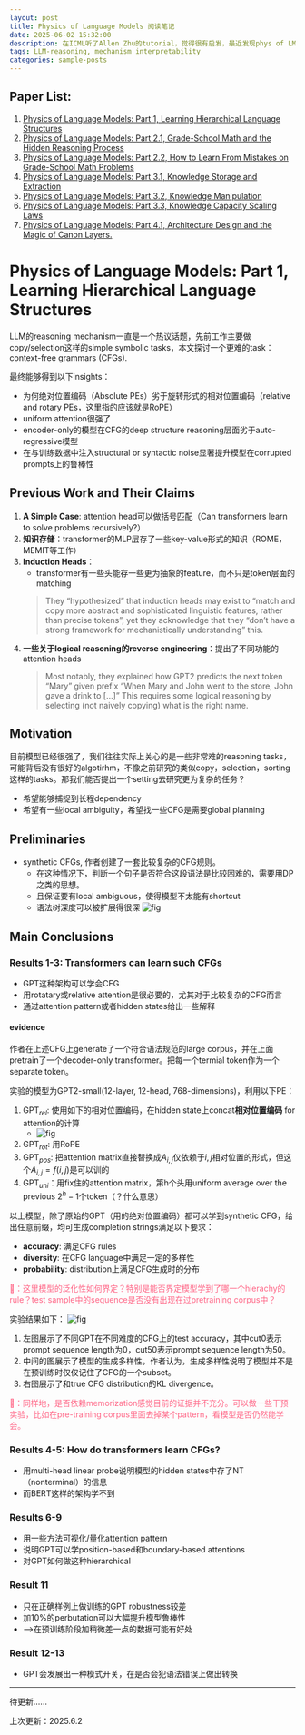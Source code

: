 ```yaml
---
layout: post
title: Physics of Language Models 阅读笔记
date: 2025-06-02 15:32:00
description: 在ICML听了Allen Zhu的tutorial，觉得很有启发，最近发现phys of LMs系列还在不断更新，写一篇阅读笔记系统整理一下。
tags: LLM-reasoning, mechanism interpretability
categories: sample-posts
---
```


## Paper List:
1. [Physics of Language Models: Part 1, Learning Hierarchical Language Structures](https://arxiv.org/abs/2305.13673)
2. [Physics of Language Models: Part 2.1, Grade-School Math and the Hidden Reasoning Process](https://openreview.net/forum?id=Tn5B6Udq3E)
3. [Physics of Language Models: Part 2.2, How to Learn From Mistakes on Grade-School Math Problems](https://arxiv.org/abs/2408.16293)
4. [Physics of Language Models: Part 3.1, Knowledge Storage and Extraction](https://arxiv.org/abs/2309.14316)
5. [Physics of Language Models: Part 3.2, Knowledge Manipulation](https://arxiv.org/abs/2309.14402)
6. [Physics of Language Models: Part 3.3, Knowledge Capacity Scaling Laws](https://arxiv.org/abs/2404.05405)
7. [Physics of Language Models: Part 4.1, Architecture Design and the Magic of Canon Layers.](https://ssrn.com/abstract=5240330)

# Physics of Language Models: Part 1, Learning Hierarchical Language Structures
LLM的reasoning mechanism一直是一个热议话题，先前工作主要做copy/selection这样的simple symbolic tasks，本文探讨一个更难的task：context-free grammars (CFGs).

最终能够得到以下insights：
* 为何绝对位置编码（Absolute PEs）劣于旋转形式的相对位置编码（relative and rotary PEs，这里指的应该就是RoPE）
* uniform attention很强了
* encoder-only的模型在CFG的deep structure reasoning层面劣于auto-regressive模型
* 在与训练数据中注入structural or syntactic noise显著提升模型在corrupted prompts上的鲁棒性

## Previous Work and Their Claims
1. **A Simple Case**: attention head可以做括号匹配（Can transformers learn to solve problems recursively?）
2. **知识存储**：transformer的MLP层存了一些key-value形式的知识（ROME，MEMIT等工作）
3. **Induction Heads**：
   * transformer有一些头能存一些更为抽象的feature，而不只是token层面的matching 
   > They “hypothesized” that induction heads may exist to “match and copy more abstract and sophisticated linguistic features, rather than precise tokens”, yet they acknowledge that they “don’t have a strong framework for mechanistically understanding” this.
4. **一些关于logical reasoning的reverse engineering**：提出了不同功能的attention heads
   > Most notably, they explained how GPT2 predicts the next token “Mary” given prefix “When Mary and John went to the store, John gave a drink to [...]” This requires some logical reasoning by selecting (not naively copying) what is the right name. 

## Motivation
目前模型已经很强了，我们往往实际上关心的是一些非常难的reasoning tasks，可能背后没有很好的algotirhm，不像之前研究的类似copy，selection，sorting这样的tasks。那我们能否提出一个setting去研究更为复杂的任务？
* 希望能够捕捉到长程dependency
* 希望有一些local ambiguity，希望找一些CFG是需要global planning

## Preliminaries
* synthetic CFGs, 作者创建了一套比较复杂的CFG规则。
  * 在这种情况下，判断一个句子是否符合这段语法是比较困难的，需要用DP之类的思想。
  * 且保证要有local ambiguous，使得模型不太能有shortcut
  * 语法树深度可以被扩展得很深
   ![fig](./20250529_phys_of_llm/cfg.png) 

## Main Conclusions
### Results 1-3: Transformers can learn such CFGs
* GPT这种架构可以学会CFG
* 用rotatary或relative attention是很必要的，尤其对于比较复杂的CFG而言
* 通过attention pattern或者hidden states给出一些解释
#### evidence
作者在上述CFG上generate了一个符合语法规范的large corpus，并在上面pretrain了一个decoder-only transformer。把每一个termial token作为一个separate token。

实验的模型为GPT2-small(12-layer, 12-head, 768-dimensions)，利用以下PE：
1. $\text{GPT}_{rel}$: 使用如下的相对位置编码，在hidden state上concat**相对位置编码** for attention的计算
   * ![fig](./20250529_phys_of_llm/rel_pos.png)
2. $\text{GPT}_{rot}$: 用RoPE
3. $\text{GPT}_{pos}$: 把attention matrix直接替换成$A_{i,j}$仅依赖于$i,j$相对位置的形式，但这个$A_{i,j}=f(i,j)$是可以训的
4. $\text{GPT}_{uni}$：用fix住的attention matrix，第h个头用uniform average over the previous $2^h-1$个token（？什么意思）

以上模型，除了原始的GPT（用的绝对位置编码）都可以学到synthetic CFG，给出任意前缀，均可生成completion strings满足以下要求：
* **accuracy**: 满足CFG rules
* **diversity**: 在CFG language中满足一定的多样性
* **probability**: distribution上满足CFG生成时的分布

<font color=#FF6384>💭：这里模型的泛化性如何界定？特别是能否界定模型学到了哪一个hierachy的rule？test sample中的sequence是否没有出现在过pretraining corpus中？</font>

实验结果如下：
![fig](./20250529_phys_of_llm/result-1-3.png)
1. 左图展示了不同GPT在不同难度的CFG上的test accuracy，其中cut0表示prompt sequence length为0，cut50表示prompt sequence length为50。
2. 中间的图展示了模型的生成多样性，作者认为，生成多样性说明了模型并不是在预训练时仅仅记住了CFG的一个subset。
3. 右图展示了和true CFG distribution的KL divergence。

<font color=#FF6384>💭：同样地，是否依赖memorization感觉目前的证据并不充分。可以做一些干预实验，比如在pre-training corpus里面去掉某个pattern，看模型是否仍然能学会。</font>

### Results 4-5: How do transformers learn CFGs?
* 用multi-head linear probe说明模型的hidden states中存了NT（nonterminal）的信息
* 而BERT这样的架构学不到


### Results 6-9
* 用一些方法可视化/量化attention pattern
* 说明GPT可以学position-based和boundary-based attentions
* 对GPT如何做这种hierarchical
### Result 11
* 只在正确样例上做训练的GPT robustness较差
* 加10%的perbutation可以大幅提升模型鲁棒性
* -->在预训练阶段加稍微差一点的数据可能有好处
### Result 12-13
* GPT会发展出一种模式开关，在是否会犯语法错误上做出转换

---
待更新......

上次更新：2025.6.2

